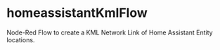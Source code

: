 # homeassistantKmlFlow
Node-Red Flow to create a KML Network Link of Home Assistant Entity locations.

